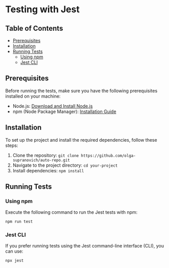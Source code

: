 # Testing with Jest

## Table of Contents
- [Prerequisites](#prerequisites)
- [Installation](#installation)
- [Running Tests](#running-tests)
  - [Using npm](#using-npm)
  - [Jest CLI](#jest-cli)

## Prerequisites
Before running the tests, make sure you have the following prerequisites installed on your machine:
- Node.js: [Download and Install Node.js](https://nodejs.org/)
- npm (Node Package Manager): [Installation Guide](https://www.npmjs.com/get-npm)

## Installation
To set up the project and install the required dependencies, follow these steps:
1. Clone the repository: `git clone https://github.com/olga-supranovich/auto-repo.git`
2. Navigate to the project directory: `cd your-project`
3. Install dependencies: `npm install`


## Running Tests
### Using npm
Execute the following command to run the Jest tests with npm:
```bash
npm run test
```

### Jest CLI
If you prefer running tests using the Jest command-line interface (CLI), you can use:
```bash
npx jest
```
